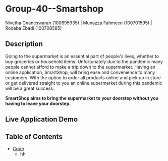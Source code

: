 # Group-40--Smartshop
Nivetha Gnaneswaran (100695935) | Munazza Fahmeen (100701595) | Rodaba Ebadi (100708585) 

## Description

Going to the supermarket is an essential part of people's lives, whether to buy groceries or household items. Unfortunately due to the pandemic many people cannot afford to make a trip down to the supermarket. Having an online application, SmartShop, will bring ease and convenience to many customers. With the option to order all products online and pick up in store or get delivered straight to you an online supermarket during this pandemic will be a great success. 

**SmartShop aims to bring the supermarket to your doorstep without you having to leave your doorstep.**

## Live Application Demo 

## Table of Contents

* [Code](https://github.com/SOFE2720/Group-40--Smartshop/tree/main/Code)
  * hh

